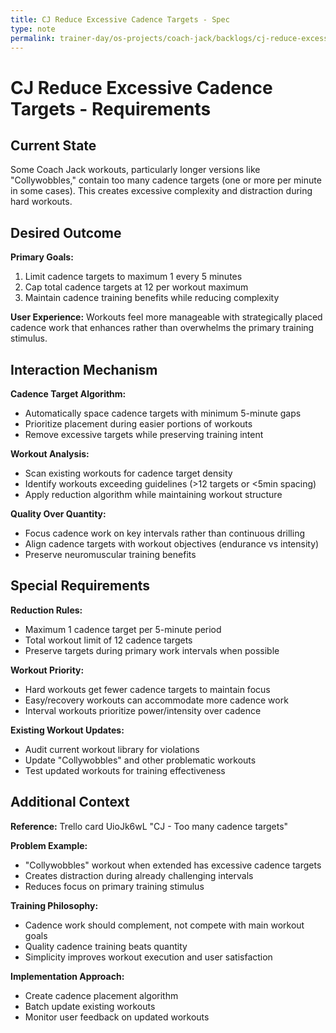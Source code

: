 ```yaml
---
title: CJ Reduce Excessive Cadence Targets - Spec
type: note
permalink: trainer-day/os-projects/coach-jack/backlogs/cj-reduce-excessive-cadence-targets-spec
---
```


# CJ Reduce Excessive Cadence Targets - Requirements

## Current State

Some Coach Jack workouts, particularly longer versions like "Collywobbles," contain too many cadence targets (one or more per minute in some cases). This creates excessive complexity and distraction during hard workouts.

## Desired Outcome  

**Primary Goals:**
1. Limit cadence targets to maximum 1 every 5 minutes
2. Cap total cadence targets at 12 per workout maximum
3. Maintain cadence training benefits while reducing complexity

**User Experience:** Workouts feel more manageable with strategically placed cadence work that enhances rather than overwhelms the primary training stimulus.

## Interaction Mechanism

**Cadence Target Algorithm:**
- Automatically space cadence targets with minimum 5-minute gaps
- Prioritize placement during easier portions of workouts
- Remove excessive targets while preserving training intent

**Workout Analysis:**
- Scan existing workouts for cadence target density
- Identify workouts exceeding guidelines (>12 targets or <5min spacing)
- Apply reduction algorithm while maintaining workout structure

**Quality Over Quantity:**
- Focus cadence work on key intervals rather than continuous drilling
- Align cadence targets with workout objectives (endurance vs intensity)
- Preserve neuromuscular training benefits

## Special Requirements

**Reduction Rules:**
- Maximum 1 cadence target per 5-minute period
- Total workout limit of 12 cadence targets
- Preserve targets during primary work intervals when possible

**Workout Priority:**
- Hard workouts get fewer cadence targets to maintain focus
- Easy/recovery workouts can accommodate more cadence work
- Interval workouts prioritize power/intensity over cadence

**Existing Workout Updates:**
- Audit current workout library for violations
- Update "Collywobbles" and other problematic workouts
- Test updated workouts for training effectiveness

## Additional Context

**Reference:** Trello card UioJk6wL "CJ - Too many cadence targets"

**Problem Example:**
- "Collywobbles" workout when extended has excessive cadence targets
- Creates distraction during already challenging intervals
- Reduces focus on primary training stimulus

**Training Philosophy:**
- Cadence work should complement, not compete with main workout goals
- Quality cadence training beats quantity
- Simplicity improves workout execution and user satisfaction

**Implementation Approach:**
- Create cadence placement algorithm
- Batch update existing workouts
- Monitor user feedback on updated workouts